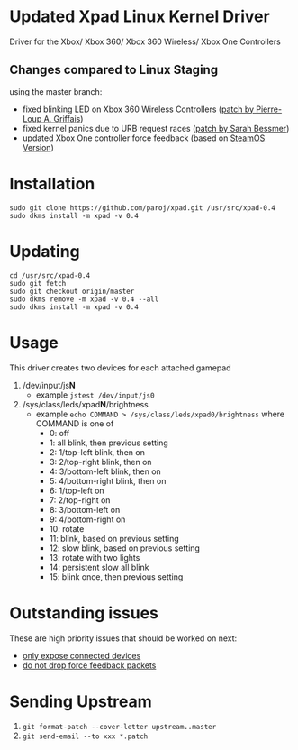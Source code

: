 # Updated Xpad Linux Kernel Driver
Driver for the Xbox/ Xbox 360/ Xbox 360 Wireless/ Xbox One Controllers

## Changes compared to Linux Staging
using the master branch:

* fixed blinking LED on Xbox 360 Wireless Controllers ([patch by  Pierre-Loup A. Griffais](http://www.spinics.net/lists/linux-input/msg29446.html))
* fixed kernel panics due to URB request races ([patch by Sarah Bessmer](https://www.marc.info/?l=linux-input&m=140023068527280&w=2))
* updated Xbox One controller force feedback (based on [SteamOS Version](https://github.com/ValveSoftware/steamos_kernel/commit/d92cfaac03183c01382bde7e817d22e4ea9078d5))

# Installation
```
sudo git clone https://github.com/paroj/xpad.git /usr/src/xpad-0.4
sudo dkms install -m xpad -v 0.4
```
# Updating
```
cd /usr/src/xpad-0.4
sudo git fetch
sudo git checkout origin/master
sudo dkms remove -m xpad -v 0.4 --all
sudo dkms install -m xpad -v 0.4
```
# Usage
This driver creates two devices for each attached gamepad

1. /dev/input/js**N**
    * example `jstest /dev/input/js0`
2. /sys/class/leds/xpad**N**/brightness
    * example `echo COMMAND > /sys/class/leds/xpad0/brightness` where COMMAND is one of
        *  0: off
        *  1: all blink, then previous setting
        *  2: 1/top-left blink, then on
        *  3: 2/top-right blink, then on
        *  4: 3/bottom-left blink, then on
        *  5: 4/bottom-right blink, then on
        *  6: 1/top-left on
        *  7: 2/top-right on
        *  8: 3/bottom-left on
        *  9: 4/bottom-right on
        * 10: rotate
        * 11: blink, based on previous setting
        * 12: slow blink, based on previous setting
        * 13: rotate with two lights
        * 14: persistent slow all blink
        * 15: blink once, then previous setting

# Outstanding issues
These are high priority issues that should be worked on next:

* [only expose connected devices](https://github.com/paroj/xpad/issues/1)
* [do not drop force feedback packets](https://github.com/paroj/xpad/issues/1)

# Sending Upstream

1. `git format-patch --cover-letter upstream..master`
2. `git send-email --to xxx *.patch`
